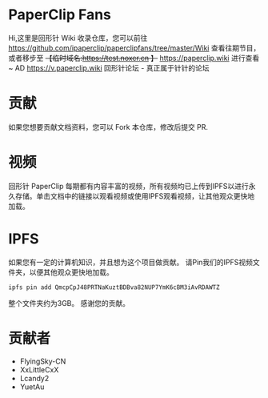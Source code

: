 # PaperClip Fans

Hi,这里是回形针 Wiki 收录仓库，您可以前往 https://github.com/ipaperclip/paperclipfans/tree/master/Wiki 查看往期节目，或者移步至 ~~【临时域名:https://test.noxer.cn 】~~  https://paperclip.wiki 进行查看~
AD https://v.paperclip.wiki 回形针论坛 - 真正属于针针的论坛

# 贡献
如果您想要贡献文档资料，您可以 Fork 本仓库，修改后提交 PR.

# 视频
回形针 PaperClip 每期都有内容丰富的视频，所有视频均已上传到IPFS以进行永久存储。单击文档中的链接以观看视频或使用IPFS观看视频，让其他观众更快地加载。

# IPFS
如果您有一定的计算机知识，并且想为这个项目做贡献。 请Pin我们的IPFS视频文件夹，以便其他观众更快地加载。
```
ipfs pin add QmcpCpJ48PRTNaKuztBDBva82NUP7YmK6cBM3iAvRDAWTZ
```
整个文件夹约为3GB。 感谢您的贡献。

# 贡献者
- FlyingSky-CN
- XxLittleCxX
- Lcandy2
- YuetAu
